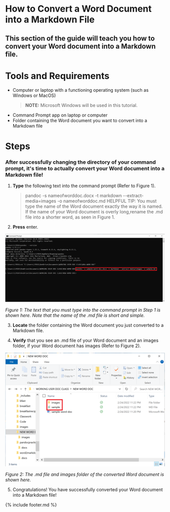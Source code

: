 # How to Convert a Word Document into a Markdown File
## This section of the guide will teach you how to convert your Word document into a Markdown file. 

# Tools and Requirements
- Computer or laptop with a functioning operating system (such as Windows or MacOS)
    > **NOTE:** Microsoft Windows will be used in this tutorial. 
- Command Prompt app on laptop or computer
- Folder containing the Word document you want to convert into a Markdown file

# Steps 
### After successfully changing the directory of your command prompt, it's time to actually convert your Word document into a Markdown file!

1. **Type** the following text into the command prompt (Refer to Figure 1).
    
    > pandoc -s nameofworddoc.docx -t markdown --extract-media=images -o nameofworddoc.md
    > HELPFUL TIP: You must type the name of the Word document exactly the way it is named. If the name of your Word document is overly long,rename the .md file into a shorter word, as seen in Figure 1. 

2. **Press** enter.

  ![Photo 5](images/photo5.png)
  
  *Figure 1: The text that you must type into the command prompt in Step 1 is shown here. Note that the name of the .md file is short and simple.*

3. **Locate** the folder containing the Word document you just converted to a Markdown file. 

4. **Verify** that you see an .md file of your Word document and an images folder, if your Word document has images (Refer to Figure 2).

  ![Photo 6](images/photo6.png)
  
  *Figure 2: The .md file and images folder of the converted Word document is shown here.*

5. Congratulations! You have successfully converted your Word document into a Markdown file!

{% include footer.md %}